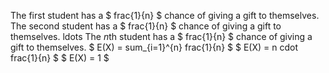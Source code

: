The first student has a $ frac{1}{n} $ chance of giving a gift to themselves. 
The second student has a $ frac{1}{n} $ chance of giving a gift to themselves. 
ldots 
The $n$th student has a $ frac{1}{n} $ chance of giving a gift to themselves. 
$ E(X) = sum_{i=1}^{n} frac{1}{n} $ 
$ E(X) = n cdot frac{1}{n} $ 
$ E(X) = 1 $
